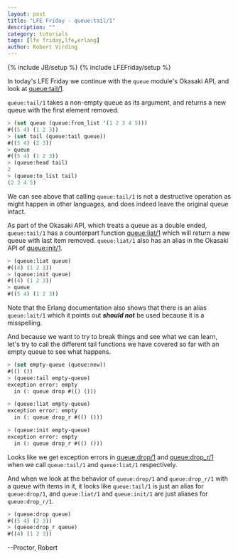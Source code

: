 ```yaml
---
layout: post
title: "LFE Friday - queue:tail/1"
description: ""
category: tutorials
tags: [lfe friday,lfe,erlang]
author: Robert Virding
---
```

{% include JB/setup %}
{% include LFEFriday/setup %}

In today's LFE Friday we continue with the ``queue`` module's Okasaki API, and look at [queue:tail/1](http://erlang.org/doc/man/queue.html#tail-1).

``queue:tail/1`` takes a non-empty queue as its argument, and returns a new queue with the first element removed.

```lisp
> (set queue (queue:from_list '(1 2 3 4 5)))
#((5 4) (1 2 3))
> (set tail (queue:tail queue))             
#((5 4) (2 3))
> queue
#((5 4) (1 2 3))
> (queue:head tail)
2
> (queue:to_list tail)
(2 3 4 5)
```

We can see above that calling ``queue:tail/1`` is not a destructive operation as might happen in other languages, and does indeed leave the original queue intact.

As part of the Okasaki API, which treats a queue as a double ended, ``queue:tail/1`` has a counterpart function [queue:liat/1](http://erlang.org/doc/man/queue.html#liat-1) which will return a new queue with last item removed.  ``queue:liat/1`` also has an alias in the Okasaki API of [queue:init/1](http://erlang.org/doc/man/queue.html#init-1).

```lisp
> (queue:liat queue)
#((4) (1 2 3))
> (queue:init queue)
#((4) (1 2 3))
> queue
#((5 4) (1 2 3))
```

Note that the Erlang documentation also shows that there is an alias ``queue:lait/1`` which it points out ***should not*** be used because it is a misspelling.

And because we want to try to break things and see what we can learn, let's try to call the different tail functions we have covered so far with an empty queue to see what happens.

```lisp
> (set empty-queue (queue:new))
#(() ())
> (queue:tail empty-queue)
exception error: empty
  in (: queue drop #(() ()))

> (queue:liat empty-queue)
exception error: empty
  in (: queue drop_r #(() ()))

> (queue:init empty-queue)
exception error: empty
  in (: queue drop_r #(() ()))

```

Looks like we get exception errors in [queue:drop/1](http://erlang.org/doc/man/queue.html#drop-1) and [queue:drop_r/1](http://erlang.org/doc/man/queue.html#drop_r-1) when we call ``queue:tail/1`` and ``queue:liat/1`` respectively.

And when we look at the behavior of ``queue:drop/1`` and ``queue:drop_r/1`` with a queue with items in it, it looks like ``queue:tail/1`` is just an alias for ``queue:drop/1``, and ``queue:liat/1`` and ``queue:init/1`` are just aliases for ``queue:drop_r/1``.

```lisp
> (queue:drop queue)
#((5 4) (2 3))
> (queue:drop_r queue)
#((4) (1 2 3))
```

--Proctor, Robert
